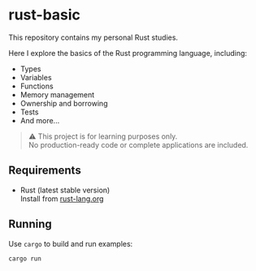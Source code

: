 # rust-basic

This repository contains my personal Rust studies.

Here I explore the basics of the Rust programming language, including:

- Types
- Variables
- Functions
- Memory management
- Ownership and borrowing
- Tests
- And more...

> ⚠️ This project is for learning purposes only.  
> No production-ready code or complete applications are included.

## Requirements

- Rust (latest stable version)  
  Install from [rust-lang.org](https://www.rust-lang.org/)

## Running

Use `cargo` to build and run examples:

```bash
cargo run

